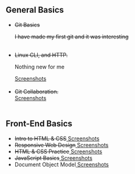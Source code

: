 
 
<h2>General Basics</h2>
<ul>
  <li><s>Git Basics<p>I have made my first git and it was interesting</p></s></li>
  <br>
  <li><s>Linux CLI, and HTTP.</s><p>Nothing new for me</p><a href="https://github.com/makolvik/kottans
    frontend/blob/master/Linux%20CLI%2C%20and%20HTTP/list.md"> Screenshots</a></li>
  <br>
  
  <li><s>Git Collaboration.</s>
 <br>
    <a href="https://github.com/makolvik/kottans-frontend/blob/master/Git%20Collaboration/list.md">
    Screenshots</a>
    </li>
  <br>
</ul>

<h2>Front-End Basics</h2>
<ul>
  <li><s>Intro to HTML & CSS</s><a href="https://github.com/makolvik/kottans-frontend/blob/master/Git%20Collaboration/list.md">
    Screenshots</a></li>
  <li><s>Responsive Web Design</s><a href="https://github.com/makolvik/kottans-frontend/blob/master/Git%20Collaboration/list.md">
    Screenshots</a></li>
  <li><s>HTML & CSS Practice</s><a href="https://github.com/makolvik/kottans-frontend/blob/master/Git%20Collaboration/list.md">
    Screenshots</a></li>
  <li><s>JavaScript Basics</s><a href="https://github.com/makolvik/kottans-frontend/blob/master/Git%20Collaboration/list.md">
    Screenshots</a></li>
  <li>Document Object Model<a href="https://github.com/makolvik/kottans-frontend/blob/master/Git%20Collaboration/list.md">
    Screenshots</a></li>
</ul>
